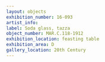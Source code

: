 ```yaml
---
layout: objects
exhibition_number: 16-093
artist_info: 
label: Soda glass, tazza
object_number: MAR.C.118-1912
exhibition_location: feasting table
exhibition_area: D
gallery_location: 20th Century
---
```

